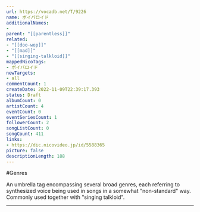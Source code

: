 ```yaml
---
url: https://vocadb.net/T/9226
name: ボイパロイド
additionalNames: 
- 
parent: "[[parentless]]"
related:
- "[[doo-wop]]"
- "[[mad]]"
- "[[singing-talkloid]]"
mappedNicoTags:
- ボイパロイド
newTargets:
- all
commentCount: 1
createDate: 2022-11-09T22:39:17.393
status: Draft
albumCount: 0
artistCount: 4
eventCount: 0
eventSeriesCount: 1
followerCount: 2
songListCount: 0
songCount: 411
links: 
- https://dic.nicovideo.jp/id/5588365
picture: false
descriptionLength: 188
---
```


#Genres

An umbrella tag encompassing several broad genres, each referring to synthesized voice being used in songs in a somewhat "non-standard" way. Commonly used together with "singing talkloid".

---


